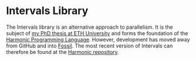 Intervals Library
=================

The Intervals library is an alternative approach to parallelism.  It is the
subject of [my PhD thesis at ETH
University](http://people.inf.ethz.ch/nmatsaki/) and forms the foundation of
the [Harmonic Programming Language](http://harmonic-lang.org).  However,
development has moved away from GitHub and into
[Fossil](http://fossil-scm.org).  The most recent version of Intervals can
therefore be found at the [Harmonic
repository](http://harmonic-lang.org/fossil.cgi).
